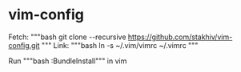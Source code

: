 vim-config
==========

Fetch:
"""bash
git clone --recursive https://github.com/stakhiv/vim-config.git
"""
Link:
"""bash
ln -s ~/.vim/vimrc ~/.vimrc
"""

Run """bash :BundleInstall""" in vim